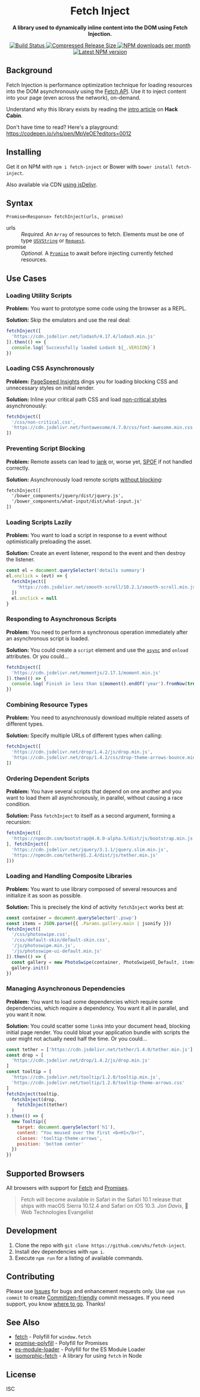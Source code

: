 <h1 align="center">Fetch Inject</h1>

<p align="center">
  <strong>A library used to dynamically inline content into the DOM using Fetch Injection.</strong>
</p>

<p align="center">
  <a href="https://travis-ci.org/vhs/fetch-inject">
    <img src="https://travis-ci.org/vhs/fetch-inject.svg?branch=master" alt="Build Status">
  </a>
  <a href="https://cdn.jsdelivr.net/fetch-inject/latest/fetch-inject.min.js">
    <img src="http://img.badgesize.io/https://cdn.jsdelivr.net/fetch-inject/latest/fetch-inject.min.js?compression=gzip" alt="Compressed Release Size">
  </a>
  <a href="https://www.npmjs.com/package/fetch-inject">
    <img src="https://img.shields.io/npm/dm/fetch-inject.svg" alt="NPM downloads per month">
  </a>
  <a href="https://www.npmjs.com/package/fetch-inject">
    <img src="https://img.shields.io/npm/v/fetch-inject.svg" alt="Latest NPM version">
  </a>
</p>

## Background

Fetch Injection is performance optimization technique for loading resources into the DOM asynchronously using the [Fetch API](http://devdocs.io/dom/fetch_api). Use it to inject content into your page (even across the network), on-demand.

Understand why this library exists by reading the [intro article](https://hackcabin.com/post/managing-async-dependencies-javascript/) on **Hack Cabin**.

Don't have time to read? Here's a playground:<br>
https://codepen.io/vhs/pen/MpVeOE?editors=0012

## Installing

Get it on NPM with `npm i fetch-inject` or Bower with `bower install fetch-inject`.

Also available via CDN [using jsDelivr](http://www.jsdelivr.com/projects/fetch-inject).

## Syntax

    Promise<Response> fetchInject(urls, promise)

<dl>
<dt>urls<dd><i>Required.</i> An <code>Array</code> of resources to fetch. Elements must be one of type <a target="devdocs" href="http://devdocs.io/dom/usvstring"><code>USVString</code></a> or <a target="devdocs" href="http://devdocs.io/dom/request"><code>Request</code></a>.
<dt>promise<dd><i>Optional.</i> A <a target="devdocs" href="http://devdocs.io/javascript/global_objects/promise"><code>Promise</code></a> to await before injecting currently fetched resources.
</dl>

## Use Cases

### Loading Utility Scripts

**Problem:**
You want to prototype some code using the browser as a REPL.

**Solution:**
Skip the emulators and use the real deal:

```js
fetchInject([
  'https://cdn.jsdelivr.net/lodash/4.17.4/lodash.min.js'
]).then(() => {
  console.log(`Successfully loaded Lodash ${_.VERSION}`)
})
```

### Loading CSS Asynchronously

**Problem:**
[PageSpeed Insights](https://developers.google.com/speed/pagespeed/insights/) dings you for loading blocking CSS and unnecessary styles on initial render.

**Solution:**
Inline your critical path CSS and load [non-critical styles](https://gist.github.com/scottjehl/87176715419617ae6994) asynchronously:

```js
fetchInject([
  '/css/non-critical.css',
  'https://cdn.jsdelivr.net/fontawesome/4.7.0/css/font-awesome.min.css'
])
```

### Preventing Script Blocking

**Problem:**
Remote assets can lead to [jank](http://jankfree.org/) or, worse yet, [SPOF](https://www.stevesouders.com/blog/2010/06/01/frontend-spof/) if not handled correctly.

**Solution:**
Asynchronously load remote scripts [without blocking](https://www.stevesouders.com/blog/2009/04/27/loading-scripts-without-blocking/):

```html
fetchInject([
  '/bower_components/jquery/dist/jquery.js',
  '/bower_components/what-input/dist/what-input.js'
])
```

### Loading Scripts Lazily

**Problem:**
You want to load a script in response to a event without optimistically preloading the asset.

**Solution:**
Create an event listener, respond to the event and then destroy the listener.

```js
const el = document.querySelector('details summary')
el.onclick = (evt) => {
  fetchInject([
    'https://cdn.jsdelivr.net/smooth-scroll/10.2.1/smooth-scroll.min.js'
  ])
  el.onclick = null  
}
```

### Responding to Asynchronous Scripts

**Problem:**
You need to perform a synchronous operation immediately after an asynchronous script is loaded.

**Solution:**
You could create a `script` element and use the [`async`](http://devdocs.io/html/attributes#async-attribute) and `onload` attributes. Or you could...

```js
fetchInject([
  'https://cdn.jsdelivr.net/momentjs/2.17.1/moment.min.js'
]).then(() => {
  console.log(`Finish in less than ${moment().endOf('year').fromNow(true)}`)
})
```

### Combining Resource Types

**Problem:**
You need to asynchronously download multiple related assets of different types.

**Solution:**
Specify multiple URLs of different types when calling:

```js
fetchInject([
  'https://cdn.jsdelivr.net/drop/1.4.2/js/drop.min.js',
  'https://cdn.jsdelivr.net/drop/1.4.2/css/drop-theme-arrows-bounce.min.css'
])
```

### Ordering Dependent Scripts

**Problem:**
You have several scripts that depend on one another and you want to load them all asynchronously, in parallel, without causing a race condition.

**Solution:**
Pass `fetchInject` to itself as a second argument, forming a recursion:

```js
fetchInject([
  'https://npmcdn.com/bootstrap@4.0.0-alpha.5/dist/js/bootstrap.min.js'
], fetchInject([
  'https://cdn.jsdelivr.net/jquery/3.1.1/jquery.slim.min.js',
  'https://npmcdn.com/tether@1.2.4/dist/js/tether.min.js'
]))
```

### Loading and Handling Composite Libraries

**Problem:**
You want to use library composed of several resources and initialize it as soon as possible.

**Solution:**
This is precisely the kind of activity `fetchInject` works best at:

```js
const container = document.querySelector('.pswp')
const items = JSON.parse({{ .Params.gallery.main | jsonify }})
fetchInject([
  '/css/photoswipe.css',
  '/css/default-skin/default-skin.css',
  '/js/photoswipe.min.js',
  '/js/photoswipe-ui-default.min.js'
]).then(() => {
  const gallery = new PhotoSwipe(container, PhotoSwipeUI_Default, items)
  gallery.init()
})
```

### Managing Asynchronous Dependencies

**Problem:**
You want to load some dependencies which require some dependencies, which require a dependency. You want it all in parallel, and you want it now.

**Solution:**
You could scatter some `link`s into your document head, blocking initial page render. You could bloat your application bundle with scripts the user might not actually need half the time. Or you could...

```js
const tether = ['https://cdn.jsdelivr.net/tether/1.4.0/tether.min.js']
const drop = [
  'https://cdn.jsdelivr.net/drop/1.4.2/js/drop.min.js'
]
const tooltip = [
  'https://cdn.jsdelivr.net/tooltip/1.2.0/tooltip.min.js',
  'https://cdn.jsdelivr.net/tooltip/1.2.0/tooltip-theme-arrows.css'
]
fetchInject(tooltip,
  fetchInject(drop,
    fetchInject(tether)
  )
).then(() => {
  new Tooltip({
    target: document.querySelector('h1'),
    content: "You moused over the first <b>H1</b>!",
    classes: 'tooltip-theme-arrows',
    position: 'bottom center'
  })
})
```

## Supported Browsers

All browsers with support for [Fetch](http://caniuse.com/#feat=fetch) and [Promises](http://caniuse.com/#search=promises).

<blockquote>
  Fetch will become available in Safari in the Safari 10.1 release that ships with macOS Sierra 10.12.4 and Safari on iOS 10.3.
  <cite>Jon Davis</cite>,  Web Technologies Evangelist
</blockquote>

## Development

1. Clone the repo with `git clone https://github.com/vhs/fetch-inject`.
1. Install dev dependencies with `npm i`.
1. Execute `npm run` for a listing of available commands.

## Contributing

Please use [Issues](https://github.com/vhs/fetch-inject/issues) for bugs and enhancement requests only. Use `npm run commit` to create [Commitizen-friendly](http://commitizen.github.io/cz-cli/) commit messages. If you need support, you know [where to go](http://stackoverflow.com/questions/tagged/fetch-api). Thanks!

## See Also

- [fetch](https://github.com/github/fetch) - Polyfill for `window.fetch`
- [promise-polyfill](https://github.com/taylorhakes/promise-polyfill) - Polyfill for Promises
- [es-module-loader](https://github.com/ModuleLoader/es-module-loader) - Polyfill for the ES Module Loader
- [isomorphic-fetch](https://github.com/matthew-andrews/isomorphic-fetch) - A library for using `fetch` in Node

## License

ISC
